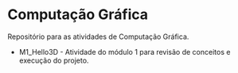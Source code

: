 # Computação Gráfica
Repositório para as atividades de Computação Gráfica.

- M1_Hello3D - Atividade do módulo 1 para revisão de conceitos e execução do projeto.
